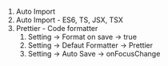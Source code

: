 1. Auto Import
2. Auto Import - ES6, TS, JSX, TSX
3. Prettier - Code formatter
   1. Setting -> Format on save -> true
   2. Setting -> Defaut Formatter -> Prettier
   3. Setting -> Auto Save -> onFocusChange
